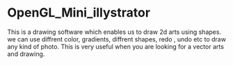 # OpenGL_Mini_illystrator
 This is a drawing software which enables us to draw 2d arts using shapes. we can use diffrent color, gradients, diffrent shapes, redo , undo etc to draw any kind of photo. This is very useful when you are looking for a vector arts and drawing.
